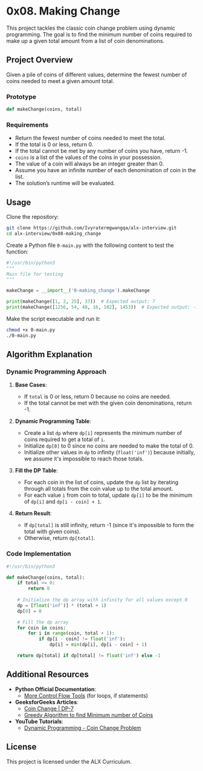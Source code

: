 # 0x08. Making Change

This project tackles the classic coin change problem using dynamic programming. The goal is to find the minimum number of coins required to make up a given total amount from a list of coin denominations.

## Project Overview

Given a pile of coins of different values, determine the fewest number of coins needed to meet a given amount total.

### Prototype
```python
def makeChange(coins, total)
```

### Requirements
- Return the fewest number of coins needed to meet the total.
- If the total is 0 or less, return 0.
- If the total cannot be met by any number of coins you have, return -1.
- `coins` is a list of the values of the coins in your possession.
- The value of a coin will always be an integer greater than 0.
- Assume you have an infinite number of each denomination of coin in the list.
- The solution’s runtime will be evaluated.

## Usage

Clone the repository:

```bash
git clone https://github.com/Ivyratermgwangqa/alx-interview.git
cd alx-interview/0x08-making_change
```

Create a Python file `0-main.py` with the following content to test the function:

```python
#!/usr/bin/python3
"""
Main file for testing
"""

makeChange = __import__('0-making_change').makeChange

print(makeChange([1, 2, 25], 37))  # Expected output: 7
print(makeChange([1256, 54, 48, 16, 102], 1453))  # Expected output: -1
```

Make the script executable and run it:

```bash
chmod +x 0-main.py
./0-main.py
```

## Algorithm Explanation

### Dynamic Programming Approach

1. **Base Cases**:
   - If `total` is 0 or less, return 0 because no coins are needed.
   - If the total cannot be met with the given coin denominations, return -1.

2. **Dynamic Programming Table**:
   - Create a list `dp` where `dp[i]` represents the minimum number of coins required to get a total of `i`.
   - Initialize `dp[0]` to 0 since no coins are needed to make the total of 0.
   - Initialize other values in `dp` to infinity (`float('inf')`) because initially, we assume it's impossible to reach those totals.

3. **Fill the DP Table**:
   - For each coin in the list of coins, update the `dp` list by iterating through all totals from the coin value up to the total amount.
   - For each value `i` from coin to total, update `dp[i]` to be the minimum of `dp[i]` and `dp[i - coin] + 1`.

4. **Return Result**:
   - If `dp[total]` is still infinity, return -1 (since it's impossible to form the total with given coins).
   - Otherwise, return `dp[total]`.

### Code Implementation

```python
#!/usr/bin/python3

def makeChange(coins, total):
    if total <= 0:
        return 0
    
    # Initialize the dp array with infinity for all values except 0
    dp = [float('inf')] * (total + 1)
    dp[0] = 0

    # Fill the dp array
    for coin in coins:
        for i in range(coin, total + 1):
            if dp[i - coin] != float('inf'):
                dp[i] = min(dp[i], dp[i - coin] + 1)

    return dp[total] if dp[total] != float('inf') else -1
```

## Additional Resources

- **Python Official Documentation**:
  - [More Control Flow Tools](https://docs.python.org/3/tutorial/controlflow.html) (for loops, if statements)
- **GeeksforGeeks Articles**:
  - [Coin Change | DP-7](https://www.geeksforgeeks.org/coin-change-dp-7/)
  - [Greedy Algorithm to find Minimum number of Coins](https://www.geeksforgeeks.org/greedy-algorithm-to-find-minimum-number-of-coins/)
- **YouTube Tutorials**:
  - [Dynamic Programming - Coin Change Problem](https://www.youtube.com/watch?v=Y0ZqKpToTic)

## License

This project is licensed under the ALX Curriculum.
```
